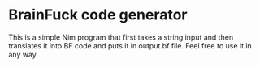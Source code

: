 # BrainFuck code generator

This is a simple Nim program that first takes a string input and then translates it into BF code and puts it in output.bf file. Feel free to use it in any way.
